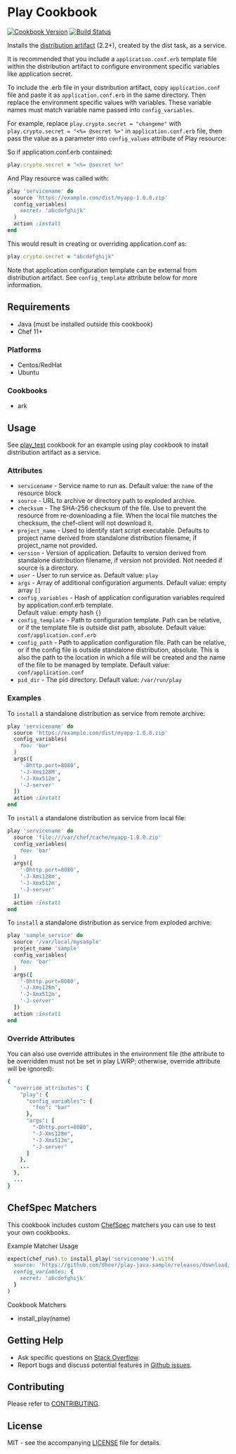 # Play Cookbook

[![Cookbook Version](http://img.shields.io/cookbook/v/play.svg?style=flat-square)][cookbook]
[![Build Status](http://img.shields.io/travis/dhoer/chef-play.svg?style=flat-square)][travis]

[cookbook]: https://supermarket.chef.io/cookbooks/play
[travis]: https://travis-ci.org/dhoer/chef-play

Installs the [distribution artifact](https://www.playframework.com/documentation/2.5.x/Production) (2.2+),
created by the dist task, as a service.

It is recommended that you include a `application.conf.erb` template file within the distribution artifact to configure 
environment specific variables like application secret.  
 
To include the .erb file in your distribution artifact, copy `application.conf` file and paste it as 
`application.conf.erb` in the same directory. Then replace the environment specific values with variables. These
variable names must match variable name passed into `config_variables`.

For example, replace `play.crypto.secret = "changeme"` with `play.crypto.secret = "<%= @secret %>"` in 
`application.conf.erb` file, then pass the value as a parameter into `config_values` attribute of Play resource:
  
So if application.conf.erb contained:

```ruby
play.crypto.secret = "<%= @secret %>"
```

And Play resource was called with:

```ruby
play 'servicename' do
  source 'https://example.com/dist/myapp-1.0.0.zip'
  config_variables(
    secret: 'abcdefghijk'
  )
  action :install
end
```

This would result in creating or overriding application.conf as:

```ruby
play.crypto.secret = "abcdefghijk"
```

Note that application configuration template can be external from distribution artifact.  See `config_template` 
attribute below for more information.

## Requirements

- Java (must be installed outside this cookbook)
- Chef 11+

### Platforms

- Centos/RedHat
- Ubuntu 

### Cookbooks

- ark

## Usage

See [play_test](https://github.com/dhoer/chef-play/tree/master/test/fixtures/cookbooks/play_test) cookbook
for an example using play cookbook to install distribution artifact as a service.

### Attributes

* `servicename` - Service name to run as.  Default value: the `name` of the resource block
* `source` - URL to archive or directory path to exploded archive. 
* `checksum` - The SHA-256 checksum of the file. Use to prevent the resource from re-downloading a file. 
When the local file matches the checksum, the chef-client will not download it.
* `project_name` - Used to identify start script executable.  Defaults to project name derived from standalone 
distribution filename, if project_name not provided.
* `version` - Version of application.  Defaults to version derived from standalone distribution filename, if version 
not provided. Not needed if source is a directory.
* `user` - User to run service as.  Default value: `play`
* `args` - Array of additional configuration arguments.  Default value: empty array `[]` 
* `config_variables` - Hash of application configuration variables required by application.conf.erb template.  
Default value: empty hash `{}`
* `config_template` - Path to configuration template.  Path can be relative, or if the template file is outside dist 
path, absolute.  Default value: `conf/application.conf.erb`
* `config_path` - Path to application configuration file. Path can be relative, or if the config file is outside 
standalone distribution, absolute. This is also the path to the location in which a file will be created and the name 
of the file to be managed by template. Default value: `conf/application.conf`
* `pid_dir` - The pid directory. Default value: `/var/run/play`

### Examples

To `install` a standalone distribution as service from remote archive:

```ruby
play 'servicename' do
  source 'https://example.com/dist/myapp-1.0.0.zip'
  config_variables(
    foo: 'bar'
  )
  args([
    '-Dhttp.port=8080',
    '-J-Xms128M',
    '-J-Xmx512m',
    '-J-server'
  ])
  action :install
end
```

To `install` a standalone distribution as service from local file:

```ruby
play 'servicename' do
  source 'file:///var/chef/cache/myapp-1.0.0.zip'
  config_variables(
    foo: 'bar'
  )
  args([
    '-Dhttp.port=8080',
    '-J-Xms128m',
    '-J-Xmx512m',
    '-J-server'
  ])
  action :install
end
```

To `install` a standalone distribution as service from exploded archive:

```ruby
play 'sample_service' do
  source '/var/local/mysample'
  project_name 'sample'
  config_variables(
    foo: 'bar'
  )
  args([
    '-Dhttp.port=8080',
    '-J-Xms128m',
    '-J-Xmx512m',
    '-J-server'
  ])
  action :install
end
```

### Override Attributes

You can also use override attributes in the environment file (the attribute to be overridden must 
not be set in play LWRP; otherwise, override attribute will be ignored):

```ruby
{
  "override_attributes": {
    "play": {
      "config_variables": {
        "foo": "bar"
      },
      "args": [
        "-Dhttp.port=8080",
        "-J-Xms128m",
        "-J-Xmx512m",
        "-J-server"
      ]
    },
    ...
  },
  ...
}
```

## ChefSpec Matchers

This cookbook includes custom [ChefSpec](https://github.com/sethvargo/chefspec) matchers you can use to test your 
own cookbooks.

Example Matcher Usage

```ruby
expect(chef_run).to install_play('servicename').with(
  source: 'https://github.com/dhoer/play-java-sample/releases/download/1.0/play-java-sample-1.0.zip',
  config_variables: {
    secret: 'abcdefghijk'
  }
)
```
      
Cookbook Matchers

- install_play(name)

## Getting Help

- Ask specific questions on [Stack Overflow](http://stackoverflow.com/questions/tagged/chef-play).
- Report bugs and discuss potential features in [Github issues](https://github.com/dhoer/chef-play/issues).

## Contributing

Please refer to [CONTRIBUTING](https://github.com/dhoer/chef-play/blob/master/CONTRIBUTING.md).

## License

MIT - see the accompanying [LICENSE](https://github.com/dhoer/chef-play/blob/master/LICENSE.md) file for 
details.
